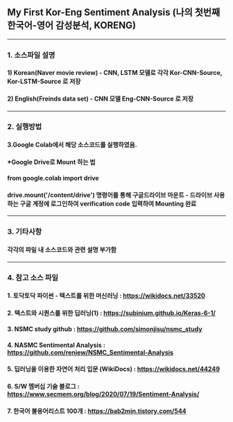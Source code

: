 ## My First Kor-Eng Sentiment Analysis (나의 첫번째 한국어-영어 감성분석, KORENG)
--------------------------------------------------------------------------------------------------------------------------------------------------------------
### 1. 소스파일 설명
#### 1) Korean(Naver movie review) - CNN, LSTM 모델로 각각 Kor-CNN-Source, Kor-LSTM-Source 로 저장
#### 2) English(Freinds data set) - CNN 모델 Eng-CNN-Source 로 저장
--------------------------------------------------------------------------------------------------------------------------------------------------------------
### 2. 실행방법
#### 3.Google Colab에서 해당 소스코드를 실행하였음.
#### *Google Drive로 Mount 하는 법
#### from google.colab import drive      
#### drive.mount('/content/drive') 명령어를 통해 구글드라이브 마운트 - 드라이브 사용하는 구글 계정에 로그인하여 verification code 입력하여 Mounting 완료
--------------------------------------------------------------------------------------------------------------------------------------------------------------
### 3. 기타사항
#### 각각의  파일 내 소스코드와 관련 설명 부가함
--------------------------------------------------------------------------------------------------------------------------------------------------------------
### 4. 참고 소스 파일

#### 1. 토닥토닥 파이썬 - 텍스트를 위한 머신러닝 : https://wikidocs.net/33520
#### 2. 텍스트와 시퀀스를 위한 딥러닝(1) : https://subinium.github.io/Keras-6-1/
#### 3. NSMC study github : https://github.com/simonjisu/nsmc_study
#### 4. NASMC Sentimental Analysis : https://github.com/reniew/NSMC_Sentimental-Analysis
#### 5. 딥러닝을 이용한 자연어 처리 입문 (WikiDocs) : https://wikidocs.net/44249
#### 6. S/W 멤버십 기술 블로그 : https://www.secmem.org/blog/2020/07/19/Sentiment-Analysis/
#### 7. 한국어 불용어리스트 100개 : https://bab2min.tistory.com/544
